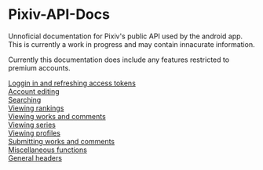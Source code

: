 # Pixiv-API-Docs

Unnoficial documentation for Pixiv's public API used by the android app. This is currently a work in progress and may contain innacurate information.

Currently this documentation does include any features restricted to premium accounts.

[Loggin in and refreshing access tokens](login.md)<br>
[Account editing](account-editing.md)<br>
[Searching](search.md)<br>
[Viewing rankings](rankings.md)<br>
[Viewing works and comments](viewing-works.md)<br>
[Viewing series](series.md)<br>
[Viewing profiles](user-profiles)<br>
[Submitting works and comments](submitting-works.md)<br>
[Miscellaneous functions](misc.md)<br>
[General headers](general-headers.md)
